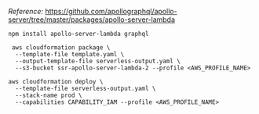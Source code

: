 _Reference:_ https://github.com/apollographql/apollo-server/tree/master/packages/apollo-server-lambda

`npm install apollo-server-lambda graphql`

```
 aws cloudformation package \
  --template-file template.yaml \
  --output-template-file serverless-output.yaml \
  --s3-bucket ssr-apollo-server-lambda-2 --profile <AWS_PROFILE_NAME>
```

```
aws cloudformation deploy \
  --template-file serverless-output.yaml \
  --stack-name prod \
  --capabilities CAPABILITY_IAM --profile <AWS_PROFILE_NAME>
```


